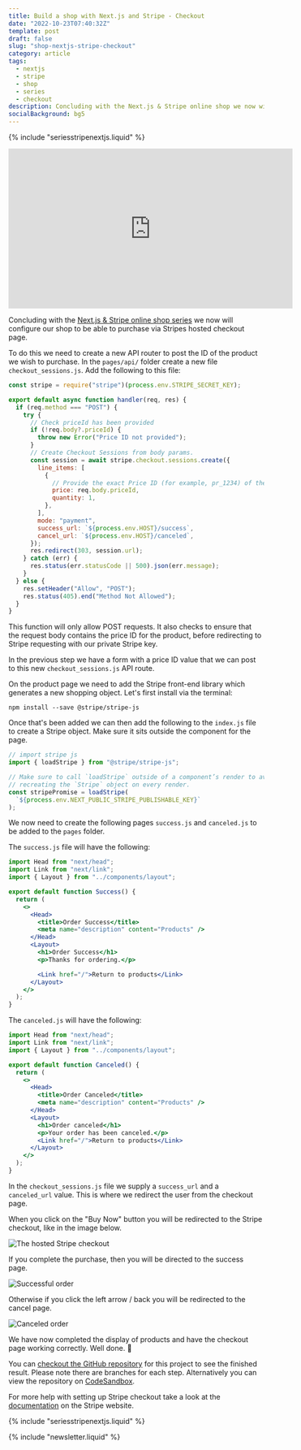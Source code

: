 ```yaml
---
title: Build a shop with Next.js and Stripe - Checkout
date: "2022-10-23T07:40:32Z"
template: post
draft: false
slug: "shop-nextjs-stripe-checkout"
category: article
tags:
  - nextjs
  - stripe
  - shop
  - series
  - checkout
description: Concluding with the Next.js & Stripe online shop we now will add the checkout functionality
socialBackground: bg5
---
```


{% include "seriesstripenextjs.liquid" %}

<iframe class="video" width="560" height="315" src="https://www.youtube.com/embed/-jCI2bKrud4" title="YouTube video player" frameborder="0" allow="accelerometer; autoplay; clipboard-write; encrypted-media; gyroscope; picture-in-picture" allowfullscreen></iframe>

Concluding with the [Next.js & Stripe online shop series](https://andrewford.co.nz/articles/shop-nextjs-stripe-introduction/) we now will configure our shop to be able to purchase via Stripes hosted checkout page.

To do this we need to create a new API router to post the ID of the product we wish to purchase. In the `pages/api/` folder create a new file `checkout_sessions.js`. Add the following to this file:

```js
const stripe = require("stripe")(process.env.STRIPE_SECRET_KEY);

export default async function handler(req, res) {
  if (req.method === "POST") {
    try {
      // Check priceId has been provided
      if (!req.body?.priceId) {
        throw new Error("Price ID not provided");
      }
      // Create Checkout Sessions from body params.
      const session = await stripe.checkout.sessions.create({
        line_items: [
          {
            // Provide the exact Price ID (for example, pr_1234) of the product you want to sell
            price: req.body.priceId,
            quantity: 1,
          },
        ],
        mode: "payment",
        success_url: `${process.env.HOST}/success`,
        cancel_url: `${process.env.HOST}/canceled`,
      });
      res.redirect(303, session.url);
    } catch (err) {
      res.status(err.statusCode || 500).json(err.message);
    }
  } else {
    res.setHeader("Allow", "POST");
    res.status(405).end("Method Not Allowed");
  }
}
```

This function will only allow POST requests. It also checks to ensure that the request body contains the price ID for the product, before redirecting to Stripe requesting with our private Stripe key.

In the previous step we have a form with a price ID value that we can post to this new `checkout_sessions.js` API route.

On the product page we need to add the Stripe front-end library which generates a new shopping object. Let's first install via the terminal:

```shell
npm install --save @stripe/stripe-js
```

Once that's been added we can then add the following to the `index.js` file to create a Stripe object. Make sure it sits outside the component for the page.

```js
// import stripe js
import { loadStripe } from "@stripe/stripe-js";

// Make sure to call `loadStripe` outside of a component’s render to avoid
// recreating the `Stripe` object on every render.
const stripePromise = loadStripe(
  `${process.env.NEXT_PUBLIC_STRIPE_PUBLISHABLE_KEY}`
);
```

We now need to create the following pages `success.js` and `canceled.js` to be added to the `pages` folder.

The `success.js` file will have the following:

```jsx
import Head from "next/head";
import Link from "next/link";
import { Layout } from "../components/layout";

export default function Success() {
  return (
    <>
      <Head>
        <title>Order Success</title>
        <meta name="description" content="Products" />
      </Head>
      <Layout>
        <h1>Order Success</h1>
        <p>Thanks for ordering.</p>

        <Link href="/">Return to products</Link>
      </Layout>
    </>
  );
}
```

The `canceled.js` will have the following:

```jsx
import Head from "next/head";
import Link from "next/link";
import { Layout } from "../components/layout";

export default function Canceled() {
  return (
    <>
      <Head>
        <title>Order Canceled</title>
        <meta name="description" content="Products" />
      </Head>
      <Layout>
        <h1>Order canceled</h1>
        <p>Your order has been canceled.</p>
        <Link href="/">Return to products</Link>
      </Layout>
    </>
  );
}
```

In the `checkout_sessions.js` file we supply a `success_url` and a `canceled_url` value. This is where we redirect the user from the checkout page.

When you click on the "Buy Now" button you will be redirected to the Stripe checkout, like in the image below.

![The hosted Stripe checkout](stripe-checkout.png)

If you complete the purchase, then you will be directed to the success page.

![Successful order](order-success.png)

Otherwise if you click the left arrow / back you will be redirected to the cancel page.

![Canceled order](canceled-order.png)

We have now completed the display of products and have the checkout page working correctly. Well done. 👏

You can [checkout the GitHub repository](https://github.com/andrewjamesford/shop-nextjs-stripe) for this project to see the finished result. Please note there are branches for each step. Alternatively you can view the repository on [CodeSandbox](https://codesandbox.io/p/github/andrewjamesford/shop-nextjs-stripe/main?file=%2FREADME.md).

For more help with setting up Stripe checkout take a look at the [documentation](https://stripe.com/docs/checkout/quickstart) on the Stripe website.

{% include "seriesstripenextjs.liquid" %}

{% include "newsletter.liquid" %}
